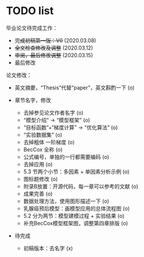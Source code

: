 # TODO list

毕业论文待完成工作：
- ~~完成初稿第一版：V0~~ (2020.03.08)
- ~~全文检查修改及调整~~ (2020.03.12)
- ~~审阅，最后修改调整~~ (2020.03.15)
- 最后修改

论文修改：
- 英文摘要，“Thesis”代替“paper”，英文斟酌一下 (o)
- 章节名字，修改
  - 去掉参见论文作者名字 (o)
  - “模型介绍” -> “模型框架” (o)
  - “目标函数”+“梯度计算” -> “优化算法” (o)
  - “实验数据集” (o)
  - 去掉粗体 一阶梯度 (o)
  - BecCox 全称 (o)
  - 公式编号，单独的一行都需要编码 (o)
  - 去掉应用 (o)
  - 5.3 节两个小节：多因素 + 单因素分析示例 (o)
  - 图标题修改 (o)
  - 附录B放置：开源代码，每一章可以参考的文献 (o)
  - 成果完善 (o)
  - 数据处理方法，使用图形描述一下 (o)
  - 乳腺癌预后模型：画模型应用的总体流程图 (o)
  - 5.2 分为两节：模型建模过程 + 实验结果  (o)
  - 补充BecCox模型框架图，调整第四章排版 (o)

- 待完成
  - 初稿版本：去名字 (x)